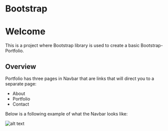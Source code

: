# Bootstrap
# Welcome
This is a project where Bootstrap library is used to create a basic Bootstrap-Portfolio.
## Overview
Portfolio has three pages in Navbar that are links that will direct you to a separate page:
* About
* Portfolio
* Contact

Below is a following example of what the Navbar looks like:

![alt text](assets/images/Bootstrap.gif)
